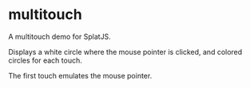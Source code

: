 multitouch
==========
A multitouch demo for SplatJS.

Displays a white circle where the mouse pointer is clicked, and colored circles for each touch.

The first touch emulates the mouse pointer.
